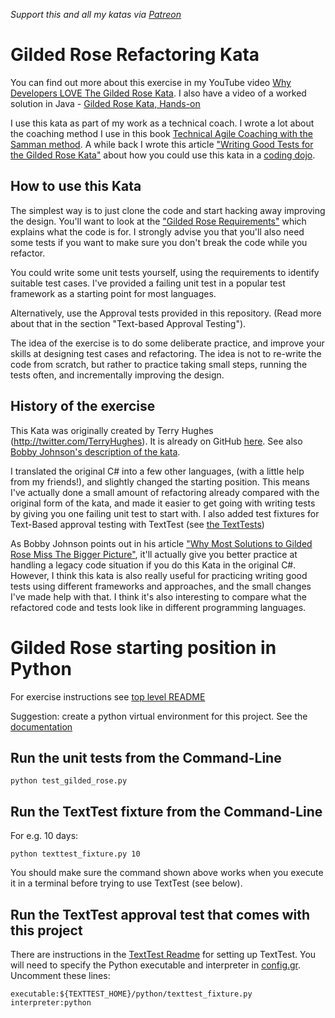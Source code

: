 _Support this and all my katas via [Patreon](https://www.patreon.com/EmilyBache)_

# Gilded Rose Refactoring Kata

You can find out more about this exercise in my YouTube video [Why Developers LOVE The Gilded Rose Kata](https://youtu.be/Mt4XpGxigT4). I also have a video of a worked solution in Java - [Gilded Rose Kata, Hands-on](https://youtu.be/OdnV8hc9L7I)

I use this kata as part of my work as a technical coach. I wrote a lot about the coaching method I use in this book [Technical Agile Coaching with the Samman method](https://leanpub.com/techagilecoach). A while back I wrote this article ["Writing Good Tests for the Gilded Rose Kata"](http://coding-is-like-cooking.info/2013/03/writing-good-tests-for-the-gilded-rose-kata/) about how you could use this kata in a [coding dojo](https://leanpub.com/codingdojohandbook).


## How to use this Kata

The simplest way is to just clone the code and start hacking away improving the design. You'll want to look at the ["Gilded Rose Requirements"](https://github.com/emilybache/GildedRose-Refactoring-Kata/blob/main/GildedRoseRequirements.md) which explains what the code is for. I strongly advise you that you'll also need some tests if you want to make sure you don't break the code while you refactor.

You could write some unit tests yourself, using the requirements to identify suitable test cases. I've provided a failing unit test in a popular test framework as a starting point for most languages.

Alternatively, use the Approval tests provided in this repository. (Read more about that in the section "Text-based Approval Testing").

The idea of the exercise is to do some deliberate practice, and improve your skills at designing test cases and refactoring. The idea is not to re-write the code from scratch, but rather to practice taking small steps, running the tests often, and incrementally improving the design. 



## History of the exercise

This Kata was originally created by Terry Hughes (http://twitter.com/TerryHughes). It is already on GitHub [here](https://github.com/NotMyself/GildedRose). See also [Bobby Johnson's description of the kata](https://iamnotmyself.com/refactor-this-the-gilded-rose-kata/).

I translated the original C# into a few other languages, (with a little help from my friends!), and slightly changed the starting position. This means I've actually done a small amount of refactoring already compared with the original form of the kata, and made it easier to get going with writing tests by giving you one failing unit test to start with. I also added test fixtures for Text-Based approval testing with TextTest (see [the TextTests](https://github.com/emilybache/GildedRose-Refactoring-Kata/tree/main/texttests))

As Bobby Johnson points out in his article ["Why Most Solutions to Gilded Rose Miss The Bigger Picture"](https://iamnotmyself.com/why-most-solutions-to-gilded-rose-miss-the-bigger-picture/), it'll actually give you
better practice at handling a legacy code situation if you do this Kata in the original C#. However, I think this kata
is also really useful for practicing writing good tests using different frameworks and approaches, and the small changes I've made help with that. I think it's also interesting to compare what the refactored code and tests look like in different programming languages.

# Gilded Rose starting position in Python

For exercise instructions see [top level README](../README.md)

Suggestion: create a python virtual environment for this project. See the [documentation](https://docs.python.org/3/library/venv.html)

## Run the unit tests from the Command-Line

```
python test_gilded_rose.py
```

## Run the TextTest fixture from the Command-Line

For e.g. 10 days:

```
python texttest_fixture.py 10
```

You should make sure the command shown above works when you execute it in a terminal before trying to use TextTest (see below).


## Run the TextTest approval test that comes with this project

There are instructions in the [TextTest Readme](../texttests/README.md) for setting up TextTest. You will need to specify the Python executable and interpreter in [config.gr](../texttests/config.gr). Uncomment these lines:

    executable:${TEXTTEST_HOME}/python/texttest_fixture.py
    interpreter:python
